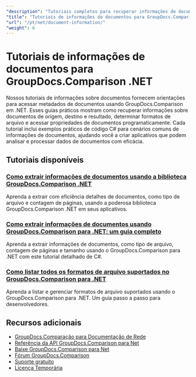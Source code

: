 ```yaml
---
"description": "Tutoriais completos para recuperar informações de documentos e formatos suportados com o GroupDocs.Comparison para .NET."
"title": "Tutoriais de informações de documentos para GroupDocs.Comparison .NET"
"url": "/pt/net/document-information/"
"weight": 6
---
```


# Tutoriais de informações de documentos para GroupDocs.Comparison .NET

Nossos tutoriais de informações sobre documentos fornecem orientações para acessar metadados de documentos usando GroupDocs.Comparison em .NET. Esses guias práticos mostram como recuperar informações sobre documentos de origem, destino e resultado, determinar formatos de arquivo e acessar propriedades de documentos programaticamente. Cada tutorial inclui exemplos práticos de código C# para cenários comuns de informações de documentos, ajudando você a criar aplicativos que podem analisar e processar dados de documentos com eficácia.

## Tutoriais disponíveis

### [Como extrair informações de documentos usando a biblioteca GroupDocs.Comparison .NET](./extract-info-groupdocs-comparison-dotnet/)
Aprenda a extrair com eficiência detalhes de documentos, como tipo de arquivo e contagem de páginas, usando a poderosa biblioteca GroupDocs.Comparison .NET em seus aplicativos.

### [Como extrair informações de documentos usando GroupDocs.Comparison para .NET: um guia completo](./extract-document-info-groupdocs-comparison-net/)
Aprenda a extrair informações de documentos, como tipo de arquivo, contagem de páginas e tamanho usando o GroupDocs.Comparison para .NET com este tutorial detalhado de C#.

### [Como listar todos os formatos de arquivo suportados no GroupDocs.Comparison para .NET](./mastering-groupdocs-comparison-list-supported-formats/)
Aprenda a listar e gerenciar formatos de arquivo suportados usando o GroupDocs.Comparison para .NET. Um guia passo a passo para desenvolvedores.

## Recursos adicionais

- [GroupDocs.Comparação para Documentação de Rede](https://docs.groupdocs.com/comparison/net/)
- [Referência da API GroupDocs.Comparison para Net](https://reference.groupdocs.com/comparison/net/)
- [Baixe GroupDocs.Comparison para Net](https://releases.groupdocs.com/comparison/net/)
- [Fórum GroupDocs.Comparison](https://forum.groupdocs.com/c/comparison)
- [Suporte gratuito](https://forum.groupdocs.com/)
- [Licença Temporária](https://purchase.groupdocs.com/temporary-license/)